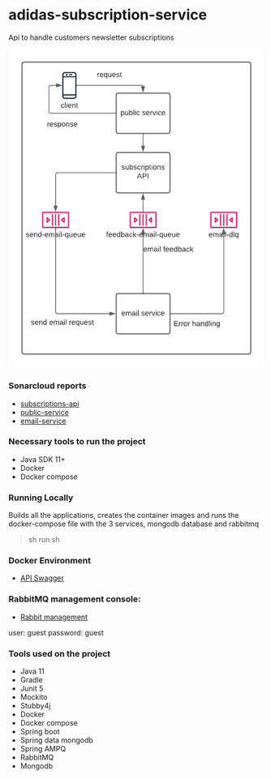 # adidas-subscription-service

Api to handle customers newsletter subscriptions

![Subscriptions API Diagram](subscriptions-api-diagram.png)

### Sonarcloud reports

* [subscriptions-api](https://sonarcloud.io/project/overview?id=lcssimonini_subscription-api)
* [public-service](https://sonarcloud.io/project/overview?id=lcssimonini_public-service)
* [email-service](https://sonarcloud.io/project/overview?id=lcssimonini_email-service)

### Necessary tools to run the project

- Java SDK 11+
- Docker
- Docker compose

### Running Locally

Builds all the applications, creates the container images and runs the docker-compose file with the 3 services, mongodb database and rabbitmq

> sh run.sh

### Docker Environment

* [API Swagger](http://localhost:8080/swagger-ui.html)

### RabbitMQ management console:

* [Rabbit management](http://localhost:15672/)

user: guest
password: guest

### Tools used on the project

- Java 11
- Gradle
- Junit 5
- Mockito
- Stubby4j
- Docker
- Docker compose
- Spring boot
- Spring data mongodb
- Spring AMPQ
- RabbitMQ
- Mongodb


